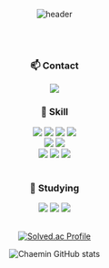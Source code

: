 <div align=center>

![header](https://capsule-render.vercel.app/api?type=waving&color=timeGradient&height=250&section=header&text=Welcom%20to%20Chaem's%20GitHub&animation=twinkling&fontSize=35&fontAlignY=40)

  <br>
  <br>
  <h3>📫 Contact </h3>
   <img src="https://img.shields.io/badge/lcm836477@gmail.com-EA4335?style=for-the-badge&logo=gmail&logoColor=white"/>
  
  
  <h3>🤔 Skill </h3>
   <img src="https://img.shields.io/badge/csharp-239120?style=for-the-badge&logo=csharp&logoColor=white"/>
   <img src="https://img.shields.io/badge/Java-007396?style=for-the-badge&logo=Java&logoColor=white"/>
   <img src="https://img.shields.io/badge/python-3776AB?style=for-the-badge&logo=python&logoColor=white"/>
   <img src="https://img.shields.io/badge/javascript-F7DF1E?style=for-the-badge&logo=javascript&logoColor=white"/>
  <br>
   <img src="https://img.shields.io/badge/.NET-512BD4?style=for-the-badge&logo=.NET&logoColor=white"/>
   <img src="https://img.shields.io/badge/Spring-6DB33F?style=for-the-badge&logo=Spring&logoColor=white"/>
  <br>
   <img src="https://img.shields.io/badge/MySQL-4479A1?style=for-the-badge&logo=MySQL&logoColor=white"/>
   <img src="https://img.shields.io/badge/MSSQL-CC2927?style=for-the-badge&logo=microsoftsqlserver&logoColor=white"/>
   <img src="https://img.shields.io/badge/SQLite-003B57?style=for-the-badge&logo=SQLite&logoColor=white"/>
  
  <br>
  <br>
  
  <h3>🌱 Studying</h3>
   <img src="https://img.shields.io/badge/Java-007396?style=for-the-badge&logo=Java&logoColor=white"/>
   <img src="https://img.shields.io/badge/Spring-6DB33F?style=for-the-badge&logo=Spring&logoColor=white"/>
   <img src="https://img.shields.io/badge/SpringBoot-6DB33F?style=for-the-badge&logo=SpringBoot&logoColor=white"/>
  
  <br>
  <br>
  
  
[![Solved.ac Profile](http://mazassumnida.wtf/api/v2/generate_badge?boj=chaem0215)](https://solved.ac/chaem0215)

![Chaemin GitHub stats](https://github-readme-stats.vercel.app/api?username=Chaem0215&show_icons=true&theme=radical)

</div>



<!--### Hi there 👋

**Chaem0215/Chaem0215** is a ✨ _special_ ✨ repository because its `README.md` (this file) appears on your GitHub profile.

Here are some ideas to get you started:

- 🔭 I’m currently working on ...
- 🌱 I’m currently learning ...
- 👯 I’m looking to collaborate on ...
- 🤔 I’m looking for help with ...
- 💬 Ask me about ...
- 📫 How to reach me: ...
- 😄 Pronouns: ...
- ⚡ Fun fact: ...
-->
